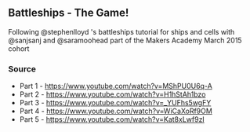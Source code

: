 ## Battleships - The Game!

Following @stephenlloyd 's battleships tutorial for ships and cells
with @sanjsanj and @saramoohead part of the Makers Academy March 2015 cohort

### Source
- Part 1 - https://www.youtube.com/watch?v=MShPU0U6q-A
- Part 2 - https://www.youtube.com/watch?v=H1hStAh1bzo
- Part 3 - https://www.youtube.com/watch?v=_YUFhs5wgFY
- Part 4 - https://www.youtube.com/watch?v=WiCaXoRf9OM
- Part 5 - https://www.youtube.com/watch?v=Kat8xLwf9zI
